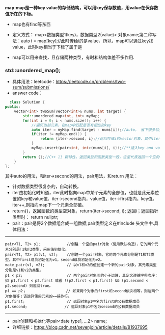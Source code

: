 **map:map是一种key value的存储结构，可以用key保存数值，用value在保存数值所在的下标。**
* map也有find等东西
* 定义方式： map<数据类型1(key)，数据类型2(value)> 对象name;第二种写法：auto i = map[key];//此时传给i的是value，所以，map可以通过key找value，此时key相当于下标了属于是

* map可以用来查找，且存储两种类型，有时和结构体差不多作用.
### std::unordered_map();
* 具体用法：leetcode：https://leetcode.cn/problems/two-sum/submissions/
* answer code： 

```c++
  class Solution {
public:
    vector<int> twoSum(vector<int>& nums, int target) {
        std::unordered_map<int, int> myMap;
        for(int i = 0; i < nums.size(); i++) {
            //遍历当前元素，在map中匹配是否有相应的key
            auto iter = myMap.find(target - nums[i]);//auto， 省下很多功夫，因为数据类型很长，auto自动转换,iter也是map型
            if(iter != myMap.end()) {
                return {iter->second, i};//返回存储i的vector对象，其中iter->second代表该数下标，i是当前数下标。题目说只有一对有效答案，所以，返回的vector里面只有两个元素，是ok滴
            }
            myMap.insert(pair<int, int>(nums[i], i));//**插入key and value.**
        }
        return {};//C++ 11 新特性，返回类型和函数类型一致，这里代表返回一个空的vector<int> 对象
    }
};
```
其中auto的用法，和iter->second的用法，pair用法，和return 用法：
* 针对数据类型很复杂的，自动转换。
* iter由初始化时知道，iter此时指向map中某个元素的全部值，也就是此元素位置的key和value值，iter->second指向，value值，iter->first指向，key值。iter++,则指向map下一个元素全部值。
* return{}，返回函数的类型空对象，return{iter->second, i}; 返回i；返回指针类型时： return nullptr;
* pair：pair是将2个数据组合成一组数据;pair类型定义在#include <utility>头文件中.具体用法：
---
    pair<T1, T2> p1;            //创建一个空的pair对象（使用默认构造），它的两个元素分别是T1和T2类型，采用值初始化。
    pair<T1, T2> p1(v1, v2);    //创建一个pair对象，它的两个元素分别是T1和T2类型，其中first成员初始化为v1，second成员初始化为v2。
    make_pair(v1, v2);          // 以v1和v2的值创建一个新的pair对象，其元素类型分别是v1和v2的类型。
    p1 < p2;                    // 两个pair对象间的小于运算，其定义遵循字典次序：如 p1.first < p2.first 或者 !(p2.first < p1.first) && (p1.second < p2.second) 则返回true。
    p1 == p2；                  // 如果两个对象的first和second依次相等，则这两个对象相等；该运算使用元素的==操作符。
    p1.first;                   // 返回对象p1中名为first的公有数据成员
    p1.second;                 // 返回对象p1中名为second的公有数据成员
---

* pair创建和初始化等pair<date type1, ...2> name;
* 详细链接：https://blog.csdn.net/sevenjoin/article/details/81937695
